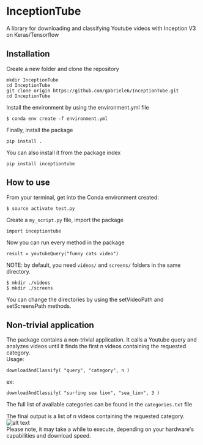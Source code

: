 # InceptionTube
A library for downloading and classifying Youtube videos with Inception V3 on Keras/Tensorflow

## Installation

Create a new folder and clone the repository  
```
mkdir InceptionTube
cd InceptionTube
git clone origin https://github.com/gabriele6/InceptionTube.git
cd InceptionTube
```
Install the environment by using the environment.yml file  
```
$ conda env create -f environment.yml
```
Finally, install the package
```
pip install .
```


You can also install it from the package index
```
pip install inceptiontube
```

## How to use

From your terminal, get into the Conda environment created:  
```
$ source activate test.py
```
Create a `my_script.py` file, import the package  
```
import inceptiontube
```
Now you can run every method in the package
```
result = youtubeQuery("funny cats video")
```  


NOTE: by default, you need `videos/` and `screens/` folders in the same directory.  
```
$ mkdir ./videos  
$ mkdir ./screens
```
You can change the directories by using the setVideoPath and setScreensPath methods.


## Non-trivial application


The package contains a non-trivial application. It calls a Youtube query and analyzes videos until it finds the first n videos containing the requested category.  
Usage:  
```
downloadAndClassify( "query", "category", n )  
```  
ex:   
```
downloadAndClassify( "surfing sea lion", "sea_lion", 3 )
```  
The full list of available categories can be found in the `categories.txt` file  


The final output is a list of n videos containing the requested category.  
![alt text](https://i.imgur.com/gfzolLJ.png)  
Please note, it may take a while to execute, depending on your hardware's capabilities and download speed.  
